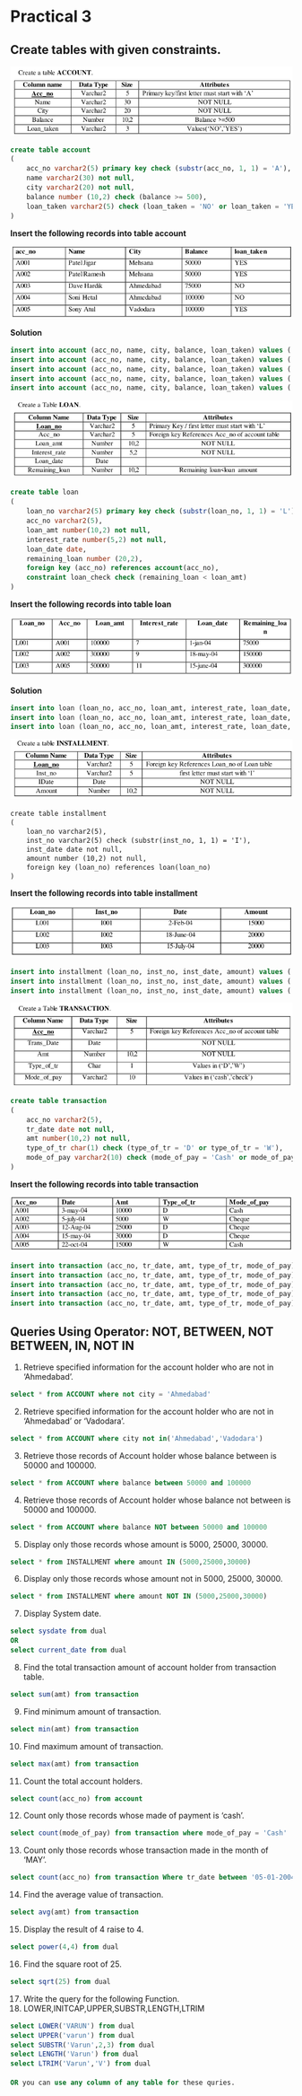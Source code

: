 # Practical 3

## Create tables with given constraints.

![image-20211004093618424](images/image-20211004093618424.png)

```sql
create table account
(
    acc_no varchar2(5) primary key check (substr(acc_no, 1, 1) = 'A'),
    name varchar2(30) not null,
    city varchar2(20) not null,
    balance number (10,2) check (balance >= 500),
    loan_taken varchar2(5) check (loan_taken = 'NO' or loan_taken = 'YES')
)
```

**Insert the following records into table account**

![image-20210819144517402](images/image-20210819144517402.png)

**Solution**

```sql
insert into account (acc_no, name, city, balance, loan_taken) values ('A001', 'Patel Jigar', 'Mehsana', '50000', 'YES')
insert into account (acc_no, name, city, balance, loan_taken) values ('A002', 'Patel Ramesh', 'Mehsana', '50000', 'YES')
insert into account (acc_no, name, city, balance, loan_taken) values ('A003', 'Dave Hardik', 'Ahmedabad', '50000', 'NO')
insert into account (acc_no, name, city, balance, loan_taken) values ('A004', 'Soni Hetal', 'Ahmedabad', '50000', 'NO')
insert into account (acc_no, name, city, balance, loan_taken) values ('A005', 'Sony Atul', 'Vadodara', '50000', 'YES')
```



![image-20211004093631219](images/image-20211004093631219.png)

```sql
create table loan
(
    loan_no varchar2(5) primary key check (substr(loan_no, 1, 1) = 'L'),
    acc_no varchar2(5),
    loan_amt number(10,2) not null,
    interest_rate number(5,2) not null,
    loan_date date,
    remaining_loan number (20,2),
    foreign key (acc_no) references account(acc_no),
    constraint loan_check check (remaining_loan < loan_amt)
)
```

**Insert the following records into table loan**

![image-20210819151130331](images/image-20210819151130331.png)

**Solution**

```sql
insert into loan (loan_no, acc_no, loan_amt, interest_rate, loan_date, remaining_loan) values ('L001', 'A001', '100000', '7', '01-01-2004', '75000')
insert into loan (loan_no, acc_no, loan_amt, interest_rate, loan_date, remaining_loan) values ('L002', 'A002', '300000', '9', '05-18-2004', '150000')
insert into loan (loan_no, acc_no, loan_amt, interest_rate, loan_date, remaining_loan) values ('L003', 'A005', '500000', '1', '06-15-2004', '300000')
```

![image-20211004093643734](images/image-20211004093643734.png)

```
create table installment
(
	loan_no varchar2(5),
	inst_no varchar2(5) check (substr(inst_no, 1, 1) = 'I'),
    inst_date date not null,
    amount number (10,2) not null,
    foreign key (loan_no) references loan(loan_no)
)
```

**Insert the following records into table installment**

![image-20210819152042274](images/image-20210819152042274.png)

```sql
insert into installment (loan_no, inst_no, inst_date, amount) values ('L001', 'I001', '02-02-2004', '15000')
insert into installment (loan_no, inst_no, inst_date, amount) values ('L002', 'I002', '06-18-2004', '20000')
insert into installment (loan_no, inst_no, inst_date, amount) values ('L003', 'I003', '07-15-2004', '20000')
```

![image-20211004093653637](images/image-20211004093653637.png)

```sql
create table transaction
(
    acc_no varchar2(5),
    tr_date date not null,
    amt number(10,2) not null,
    type_of_tr char(1) check (type_of_tr = 'D' or type_of_tr = 'W'),
    mode_of_pay varchar2(10) check (mode_of_pay = 'Cash' or mode_of_pay = 'Cheque')
)
```

**Insert the following records into table transaction**

![image-20210819152517909](images/image-20210819152517909.png)

```sql
insert into transaction (acc_no, tr_date, amt, type_of_tr, mode_of_pay) values ('A001', '03-03-2004', '10000', 'D', 'Cash')
insert into transaction (acc_no, tr_date, amt, type_of_tr, mode_of_pay) values ('A002', '07-05-2004', '5000', 'W', 'Cheque')
insert into transaction (acc_no, tr_date, amt, type_of_tr, mode_of_pay) values ('A003', '08-12-2004', '25000', 'D', 'Cheque')
insert into transaction (acc_no, tr_date, amt, type_of_tr, mode_of_pay) values ('A004', '05-15-2004', '30000', 'D', 'Cheque')
insert into transaction (acc_no, tr_date, amt, type_of_tr, mode_of_pay) values ('A005', '10-22-2004', '15000', 'W', 'Cash')
```

## Queries Using Operator: NOT, BETWEEN, NOT BETWEEN, IN, NOT IN

1. Retrieve specified information for the account holder who are not in ‘Ahmedabad’.

```sql
select * from ACCOUNT where not city = 'Ahmedabad'
```

2. Retrieve specified information for the account holder who are not in ‘Ahmedabad’ or ‘Vadodara’.
```sql
select * from ACCOUNT where city not in('Ahmedabad','Vadodara')
```

3. Retrieve those records of Account holder whose balance between is 50000 and 100000.
```sql
select * from ACCOUNT where balance between 50000 and 100000
```
4. Retrieve those records of Account holder whose balance not between is 50000 and 100000.
```sql
select * from ACCOUNT where balance NOT between 50000 and 100000
```
5. Display only those records whose amount is 5000, 25000, 30000.
```sql
select * from INSTALLMENT where amount IN (5000,25000,30000)
```
6. Display only those records whose amount not in 5000, 25000, 30000.
```sql
select * from INSTALLMENT where amount NOT IN (5000,25000,30000)
```
7. Display System date.
```sql
select sysdate from dual
OR
select current_date from dual
```
8. Find the total transaction amount of account holder from transaction table.
```sql
select sum(amt) from transaction
```
9. Find minimum amount of transaction.
```sql
select min(amt) from transaction
```
10. Find maximum amount of transaction.
```sql
select max(amt) from transaction
```
11. Count the total account holders.
```sql
select count(acc_no) from account
```
12. Count only those records whose made of payment is ‘cash’.
```sql
select count(mode_of_pay) from transaction where mode_of_pay = 'Cash'
```
13. Count only those records whose transaction made in the month of ‘MAY’.
```sql
select count(acc_no) from transaction Where tr_date between '05-01-2004' and '05-31-2004'
```
14. Find the average value of transaction.
```sql
select avg(amt) from transaction
```
15. Display the result of 4 raise to 4.
```sql
select power(4,4) from dual
```
16. Find the square root of 25.
```sql
select sqrt(25) from dual
```
17. Write the query for the following Function.
18. LOWER,INITCAP,UPPER,SUBSTR,LENGTH,LTRIM
```sql
select LOWER('VARUN') from dual
select UPPER('varun') from dual
select SUBSTR('Varun',2,3) from dual
select LENGTH('Varun') from dual
select LTRIM('Varun','V') from dual

OR you can use any column of any table for these quries.
```
